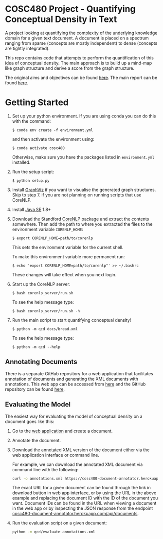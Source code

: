 # COSC480 Project - Quantifying Conceptual Density in Text
A project looking at quantifying the complexity of the underlying knowledge domain for a given text document. 
A document is placed on a spectrum ranging from sparse (concepts are mostly independent) to dense (concepts are tightly integrated).

This repo contains code that attempts to perform the quantification of this idea of conceptual density.
The main approach is to build up a mind-map like graph structure and derive a score from the graph structure.

The original aims and objectives can be found [here](https://github.com/eight0153/cosc480/blob/master/reports/aims/aims.pdf).
The main report can be found [here](https://github.com/eight0153/cosc480/blob/master/reports/technical_report/latex/report.pdf).

# Getting Started
1.  Set up your python environment.
    If you are using conda you can do this with the command:
    ```shell
    $ conda env create -f environment.yml
    ```
    and then activate the environment using:
    ```shell
    $ conda activate cosc480
    ```
    Otherwise, make sure you have the packages listed in 
    `environment.yml` installed.
    
2.  Run the setup script:
    ```shell
    $ python setup.py
    ```

3.  Install [GraphViz](https://graphviz.gitlab.io/download/) if you want to visualise the generated graph structures.
    Skip to step 7. if you are not planning on running scripts that use CoreNLP.

4.  Install [Java SE](https://www.oracle.com/technetwork/java/javase/overview/index.html) 1.8+

5.  Download the Standford [CoreNLP](https://stanfordnlp.github.io/CoreNLP/) package and extract the contents somewhere.
    Then add the path to where you extracted the files to the environment variable `CORENLP_HOME`:
    ```shell
    $ export CORENLP_HOME=path/to/corenlp
    ```
    This sets the environment variable for the current shell.
    
    To make this environment variable more permanent run:
    ```shell
    $ echo 'export CORENLP_HOME=path/to/corenlp"' >> ~/.bashrc
    ```
    These changes will take effect when you next login.

6.  Start up the CoreNLP server:
    ```shell
    $ bash corenlp_server/run.sh
    ```
    
    To see the help message type:
    ```shell
    $ bash corenlp_server/run.sh -h
    ```    

7.  Run the main script to start quantifying conceptual density!
    ```shell
    $ python -m qcd docs/bread.xml
    ```

    To see the help message type:
    ```shell
    $ python -m qcd --help
    ```

## Annotating Documents
There is a separate GitHub repository for a web application that facilitates
annotation of documents and generating the XML documents with annotations.
This web app can be accessed from [here](https://cosc480-document-annotator.herokuapp.com/documents)
and the GitHub repository can be found [here](https://github.com/eight0153/cosc480-annotator).

## Evaluating the Model
The easiest way for evaluating the model of conceptual density on a document 
goes like this:

1.  Go to the [web application](https://cosc480-document-annotator.herokuapp.com/documents)
    and create a document.
    
2.  Annotate the document.

3.  Download the annotated XML version of the document either via the web 
    application interface or command line.
    
    For example, we can download the annotated XML document via command line
    with the following:
    ```bash
    curl -o annotations.xml https://cosc480-document-annotator.herokuapp.com/api/documents/1/xml
    ``` 
    
    The exact URL for a given document can be found through the link in download
     button in web app interface, or by using the URL in the above example and 
     replacing the document ID with the ID of the document you want. Document 
     IDs can be found in the URL when viewing a document in the web app or by 
     inspecting the JSON response from the endpoint [cosc480-document-annotator.herokuapp.com/api/documents](https://cosc480-document-annotator.herokuapp.com/api/documents/).

4.  Run the evaluation script on a given document:
    ```bash
    python -m qcd/evaluate annotations.xml
    ```
